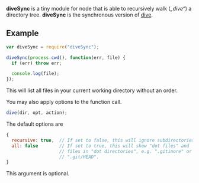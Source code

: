 **diveSync** is a tiny module for node that is able to recursively walk (_„dive“_) a directory tree. **diveSync** is the synchronous version of [dive](//github.com/pvorb/node-dive).

## Example

```javascript
var diveSync = require("diveSync");

diveSync(process.cwd(), function(err, file) {
  if (err) throw err;

  console.log(file);
});
```

This will list all files in your current working directory without an order.

You may also apply options to the function call.

```javascript
dive(dir, opt, action);
```

The default options are

```javascript
{
  recursive: true,  // If set to false, this will ignore subdirectories.
  all: false        // If set to true, this will show "dot files" and
                    // files in "dot directories", e.g. ".gitinore" or
                    // ".git/HEAD".
}
```

This argument is optional.
